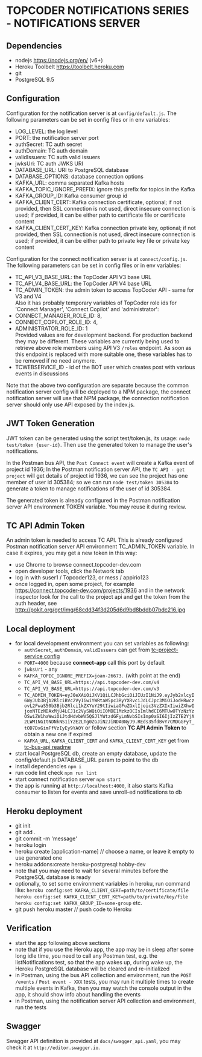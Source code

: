 # TOPCODER NOTIFICATIONS SERIES  - NOTIFICATIONS SERVER


## Dependencies
- nodejs https://nodejs.org/en/ (v6+)
- Heroku Toolbelt https://toolbelt.heroku.com
- git
- PostgreSQL 9.5
 

## Configuration
Configuration for the notification server is at `config/default.js`.
The following parameters can be set in config files or in env variables:
- LOG_LEVEL: the log level
- PORT: the notification server port
- authSecret: TC auth secret
- authDomain: TC auth domain
- validIssuers: TC auth valid issuers
- jwksUri: TC auth JWKS URI
- DATABASE_URL: URI to PostgreSQL database
- DATABASE_OPTIONS: database connection options
- KAFKA_URL: comma separated Kafka hosts
- KAFKA_TOPIC_IGNORE_PREFIX: ignore this prefix for topics in the Kafka
- KAFKA_GROUP_ID: Kafka consumer group id
- KAFKA_CLIENT_CERT: Kafka connection certificate, optional;
    if not provided, then SSL connection is not used, direct insecure connection is used;
    if provided, it can be either path to certificate file or certificate content
- KAFKA_CLIENT_CERT_KEY: Kafka connection private key, optional;
    if not provided, then SSL connection is not used, direct insecure connection is used;
    if provided, it can be either path to private key file or private key content


Configuration for the connect notification server is at `connect/config.js`.
The following parameters can be set in config files or in env variables:
- TC_API_V3_BASE_URL: the TopCoder API V3 base URL
- TC_API_V4_BASE_URL: the TopCoder API V4 base URL
- TC_ADMIN_TOKEN: the admin token to access TopCoder API - same for V3 and V4<br>
  Also it has probably temporary variables of TopCoder role ids for 'Connect Manager', 'Connect Copilot' and 'administrator':
- CONNECT_MANAGER_ROLE_ID: 8,
- CONNECT_COPILOT_ROLE_ID: 4,
- ADMINISTRATOR_ROLE_ID: 1<br>
  Provided values are for development backend. For production backend they may be different.
  These variables are currently being used to retrieve above role members using API V3 `/roles` endpoint. As soon as this endpoint is replaced with more suitable one, these variables has to be removed if no need anymore.
- TCWEBSERVICE_ID - id of the BOT user which creates post with various events in discussions


Note that the above two configuration are separate because the common notification server config
will be deployed to a NPM package, the connect notification server will use that NPM package,
the connection notification server should only use API exposed by the index.js.


## JWT Token Generation

JWT token can be generated using the script test/token.js, its usage: `node test/token {user-id}`.
Then use the generated token to manage the user's notifications.

In the Postman bus API, the `Post Connect event` will create a Kafka event of project id 1936;
In the Postman notification server API, the `TC API - get project` will get details of project id 1936,
we can see the project has one member of user id 305384;
so we can run `node test/token 305384` to generate a token to manage notifications of the user of id 305384.

The generated token is already configured in the Postman notification server API environment TOKEN variable.
You may reuse it during review.


## TC API Admin Token

An admin token is needed to access TC API. This is already configured Postman notification
server API environment TC_ADMIN_TOKEN variable.
In case it expires, you may get a new token in this way:

- use Chrome to browse connect.topcoder-dev.com
- open developer tools, click the Network tab
- log in with suser1 / Topcoder123, or mess / appirio123
- once logged in, open some project, for example https://connect.topcoder-dev.com/projects/1936 and in the network inspector
  look for the call to the project api and get the token from the auth header, see
  http://pokit.org/get/img/68cdd34f3d205d6d9bd8bddb07bdc216.jpg


## Local deployment
- for local development environment you can set variables as following:
  - `authSecret`, `authDomain`, `validIssuers` can get from [tc-project-service config](https://github.com/topcoder-platform/tc-project-service/blob/dev/config/default.json)
  - `PORT=4000` because **connect-app** call this port by default
  - `jwksUri` - any
  - `KAFKA_TOPIC_IGNORE_PREFIX=joan-26673.` (with point at the end)
  - `TC_API_V4_BASE_URL=https://api.topcoder-dev.com/v4`
  - `TC_API_V3_BASE_URL=https://api.topcoder-dev.com/v3`
  - `TC_ADMIN_TOKEN=eyJ0eXAiOiJKV1QiLCJhbGciOiJIUzI1NiJ9.eyJyb2xlcyI6WyJUb3Bjb2RlciBVc2VyIiwiYWRtaW5pc3RyYXRvciJdLCJpc3MiOiJodHRwczovL2FwaS50b3Bjb2Rlci1kZXYuY29tIiwiaGFuZGxlIjoic3VzZXIxIiwiZXhwIjoxNTEzNDAxMjU4LCJ1c2VySWQiOiI0MDE1MzkzOCIsImlhdCI6MTUwOTYzNzYzOSwiZW1haWwiOiJtdHdvbWV5QGJlYWtzdGFyLmNvbSIsImp0aSI6IjIzZTE2YjA2LWM1NGItNDNkNS1iY2E2LTg0ZGJiN2JiNDA0NyJ9.REds35fdBvY7CMDGGFyT_tOD7DxGimFfVzIyEy9YA0Y` or follow section **TC API Admin Token** to obtain a new one if expired
  - `KAFKA_URL`, `KAFKA_CLIENT_CERT` and `KAFKA_CLIENT_CERT_KEY` get from [tc-bus-api readme](https://github.com/topcoder-platform/tc-bus-api/tree/dev)
- start local PostgreSQL db, create an empty database, update the config/default.js DATABASE_URL param to point to the db
- install dependencies `npm i`
- run code lint check `npm run lint`
- start connect notification server `npm start`
- the app is running at `http://localhost:4000`, it also starts Kafka consumer to listen for events and save unroll-ed notifications to db


## Heroku deployment

- git init
- git add .
- git commit -m 'message'
- heroku login
- heroku create [application-name] // choose a name, or leave it empty to use generated one
- heroku addons:create heroku-postgresql:hobby-dev
- note that you may need to wait for several minutes before the PostgreSQL database is ready
- optionally, to set some environment variables in heroku, run command like:
  `heroku config:set KAFKA_CLIENT_CERT=path/to/certificate/file`
  `heroku config:set KAFKA_CLIENT_CERT_KEY=path/to/private/key/file`
  `heroku config:set KAFKA_GROUP_ID=some-group`
  etc.
- git push heroku master // push code to Heroku


## Verification

- start the app following above sections
- note that if you use the Heroku app, the app may be in sleep after some long idle time, you need to call any Postman test, e.g. the
  listNotifications test, so that the app wakes up, during wake up, the Heroku PostgreSQL database will be cleared and re-initialized
- in Postman, using the bus API collection and environment, run the `POST /events` / `Post event - XXX` tests,
  you may run it multiple times to create multiple events in Kafka,
  then you may watch the console output in the app, it should show info about handling the events
- in Postman, using the notification server API collection and environment, run the tests


## Swagger

Swagger API definition is provided at `docs/swagger_api.yaml`,
you may check it at `http://editor.swagger.io`. 

